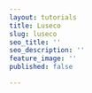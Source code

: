 ```yaml
---
layout: tutorials
title: Luseco
slug: luseco
seo_title: ''
seo_description: ''
feature_image: ''
published: false

---
```

